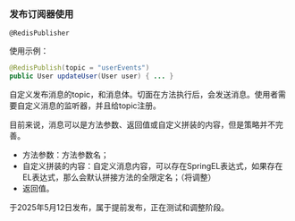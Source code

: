 ### 发布订阅器使用

`@RedisPublisher`

使用示例：
```java
@RedisPublish(topic = "userEvents")
public User updateUser(User user) { ... }
```
自定义发布消息的topic，和消息体。切面在方法执行后，会发送消息。使用者需要自定义消息的监听器，并且给topic注册。

目前来说，消息可以是方法参数、返回值或自定义拼装的内容，但是策略并不完善。
- 方法参数：方法参数名；
- 自定义拼装的内容：自定义消息内容，可以存在SpringEL表达式，如果存在EL表达式，那么会默认拼接方法的全限定名；（将调整）
- 返回值。

于2025年5月12日发布，属于提前发布，正在测试和调整阶段。